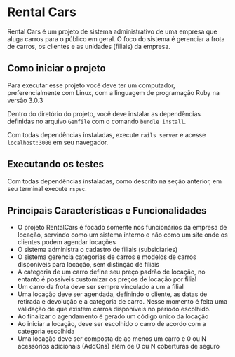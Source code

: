 # Rental Cars

Rental Cars é um projeto de sistema administrativo de uma empresa que aluga
carros para o público em geral. O foco do sistema é gerenciar a frota de carros,
os clientes e as unidades (filiais) da empresa.

## Como iniciar o projeto

Para executar esse projeto você deve ter um computador, preferencialmente com
Linux, com a linguagem de programação Ruby na versão 3.0.3

Dentro do diretório do projeto, você deve instalar as dependências definidas no
arquivo `Gemfile` com o comando `bundle install`.

Com todas dependências instaladas, execute `rails server` e acesse
`localhost:3000` em seu navegador.


## Executando os testes

Com todas dependências instaladas, como descrito na seção anterior, em seu
terminal execute `rspec`.

## Principais Características e Funcionalidades

- O projeto RentalCars é focado somente nos funcionários da empresa de locação,
  servindo como um sistema interno e não como um site onde os clientes podem
agendar locações
- O sistema administra o cadastro de filiais (subsidiaries) 
- O sistema gerencia categorias de carros e modelos de carros disponíveis para
  locação, sem distinção de filiais
- A categoria de um carro define seu preço padrão de locação, no entanto é
  possíveis customizar os preços de locação por filial
- Um carro da frota deve ser sempre vinculado a um a filial
- Uma locação deve ser agendada, definindo o cliente, as datas de retirada e
  devolução e a categoria de carro. Nesse momento é feita uma validação de que
existem carros disponíveis no período escolhido.
- Ao finalizar o agendamento é gerado um código único da locação
- Ao iniciar a locação, deve ser escolhido o carro de acordo com a categoria
  escolhida
- Uma locação deve ser composta de ao menos um carro e 0 ou N acessórios
  adicionais (AddOns) além de 0 ou N coberturas de seguro

